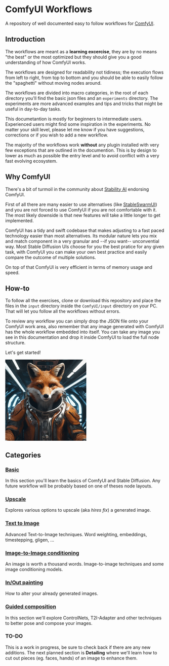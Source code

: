 # ComfyUI Workflows

A repository of well documented easy to follow workflows for [ComfyUI](https://github.com/comfyanonymous/ComfyUI).

## Introduction

The workflows are meant as a **learning excercise**, they are by no means "the best" or the most optimized but they should give you a good understanding of how ComfyUI works.

The workflows are designed for readability not tidiness; the execution flows from left to right, from top to bottom and you should be able to easily follow the "spaghetti" without moving nodes around.

The workflows are divided into macro categories, in the root of each directory you'll find the basic json files and an `experiments` directory. The experiments are more advanced examples and tips and tricks that might be useful in day-to-day tasks.

This documetantion is mostly for beginners to intermediate users. Experienced users might find some inspiration in the experiments. No matter your skill level, please let me know if you have suggestions, corrections or if you wish to add a new workflow.

The majority of the workflows work **without** any plugin installed with very few exceptions that are outlined in the documention. This is by design to lower as much as possible the entry level and to avoid conflict with a very fast evolving ecosystem.

## Why ComfyUI

There's a bit of turmoil in the community about [Stability AI](https://stability.ai/) endorsing ComfyUI.

First of all there are many easier to use alternatives (like [StableSwarmUI](https://github.com/Stability-AI/StableSwarmUI)) and you are not forced to use ComfyUI if you are not comfortable with it. The most likely downside is that new features will take a little longer to get implemented.

ComfyUI has a tidy and swift codebase that makes adjusting to a fast paced technology easier than most alternatives. Its modular nature lets you mix and match component in a very granular and --if you want-- unconvential way. Most Stable Diffusion UIs choose for you the best pratice for any given task, with ComfyUI you can make your own best practice and easily compare the outcome of multiple solutions.

On top of that ComfyUI is very efficient in terms of memory usage and speed.

## How-to

To follow all the exercises, clone or download this repository and place the files in the `input` directory inside the `ComfyUI/input` directory on your PC. That will let you follow all the workflows without errors.

To review any workflow you can simply drop the JSON file onto your ComfyUI work area, also remember that any image generated with ComfyUI has the whole workflow embedded into itself. You can take any image you see in this documentation and drop it inside ComfyUI to load the full node structure.

Let's get started!

<img src="images/SDXL_fox.png" alt="fox" width="256" height="256" />

## Categories

### [Basic](basic/README.md)
In this section you'll learn the basics of ComfyUI and Stable Diffusion. Any future workflow will be probably based on one of theses node layouts.

### [Upscale](upscale/README.md)
Explores various options to upscale (aka *hires fix*) a generated image.

### [Text to Image](text2img/README.md)
Advanced Text-to-Image techniques. Word weighting, embeddings, timestepping, gligen, ...

### [Image-to-Image conditioning](image_conditioning/README.md)
An image is worth a thousand words. Image-to-image techniques and some image conditioning models.

### [In/Out painting](in-out_painting/README.md)
How to alter your already generated images.

### [Guided composition](guided_composition/README.md)
In this section we'll explore ControlNets, T2I-Adapter and other techniques to better pose and compose your images.

### TO-DO
This is a work in progress, be sure to check back if there are any new additions. The next planned section is **Detailing** where we'll learn how to cut out pieces (eg. faces, hands) of an image to enhance them.
